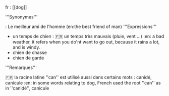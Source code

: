 fr : [[dog]]


'''Synonymes'''

: Le meilleur ami de l'homme (en:the best friend of man)
'''Expressions'''

* un temps de chien :
:fr: un temps très mauvais (pluie, vent ...)
:en: a bad weather, it refers when you do'nt want to go out, because it rains a lot, and is windy.
* chien de chasse
* chien de garde

'''Remarques'''

:fr: la racine latine ''can'' est utilisé aussi dans certains mots : canidé, canicule
:en: in some words relating to dog, French used the root ''can'' as in ''canidé'', canicule